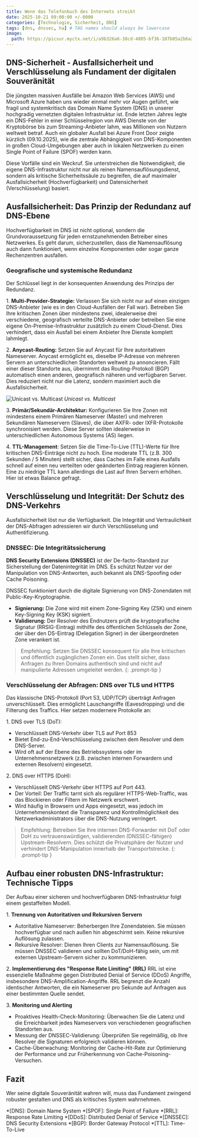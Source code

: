 ```yaml
---
title: Wenn das Telefonbuch des Internets streikt
date: 2025-10-21 09:00:00 +/-0000
categories: [Technologie, Sicherheit, DNS]
tags: [dns, dnssec, ha] # TAG names should always be lowercase
image:
  path: https://picsur.myctx.net/i/a9b326a6-38cd-4805-bf36-107b05a2b6a2.png
---
```


## DNS-Sicherheit - Ausfallsicherheit und Verschlüsselung als Fundament der digitalen Souveränität

Die jüngsten massiven Ausfälle bei Amazon Web Services (AWS) und Microsoft Azure haben uns wieder einmal mehr vor Augen geführt, wie fragil und systemkritisch das Domain Name System (DNS) in unserer hochgradig vernetzten digitalen Infrastruktur ist. Ende letzten Jahres legte ein DNS-Fehler in einer Schlüsselregion von AWS Dienste von der Kryptobörse bis zum Streaming-Anbieter lahm, was Millionen von Nutzern weltweit betraf. Auch ein globaler Ausfall bei Azure Front Door zeigte kürzlich (09.10.2025), wie die zentrale Abhängigkeit von DNS-Komponenten in großen Cloud-Umgebungen aber auch in lokalen Netzwerken zu einen Single Point of Failure (SPOF) werden kann.

Diese Vorfälle sind ein Weckruf. Sie unterstreichen die Notwendigkeit, die eigene DNS-Infrastruktur nicht nur als reinen Namensauflösungsdienst, sondern als kritische Sicherheitssäule zu begreifen, die auf maximaler Ausfallsicherheit (Hochverfügbarkeit) und Datensicherheit (Verschlüsselung) basiert.

## Ausfallsicherheit: Das Prinzip der Redundanz auf DNS-Ebene

Hochverfügbarkeit im DNS ist nicht optional, sondern die Grundvoraussetzung für jeden ernstzunehmenden Betreiber eines Netzwerkes. Es geht darum, sicherzustellen, dass die Namensauflösung auch dann funktioniert, wenn einzelne Komponenten oder sogar ganze Rechenzentren ausfallen.

### Geografische und systemische Redundanz

Der Schlüssel liegt in der konsequenten Anwendung des Prinzips der Redundanz.

1\. **Multi-Provider-Strategie:** Verlassen Sie sich nicht nur auf einen einzigen DNS-Anbieter (wie es in den Cloud-Ausfällen der Fall war). Betreiben Sie Ihre kritischen Zonen über mindestens zwei, idealerweise drei verschiedene, geografisch verteilte DNS-Anbieter oder betreiben Sie eine eigene On-Premise-Infrastruktur zusätzlich zu einem Cloud-Dienst. Dies verhindert, dass ein Ausfall bei einem Anbieter Ihre Dienste komplett lahmlegt.

2\. **Anycast-Routing:** Setzen Sie auf Anycast für Ihre autoritativen Nameserver. Anycast ermöglicht es, dieselbe IP-Adresse von mehreren Servern an unterschiedlichen Standorten weltweit zu annoncieren. Fällt einer dieser Standorte aus, übernimmt das Routing-Protokoll (BGP) automatisch einen anderen, geografisch näheren und verfügbaren Server. Dies reduziert nicht nur die Latenz, sondern maximiert auch die Ausfallsicherheit.

![Unicast vs. Multicast](https://picsur.myctx.net/i/53bd8249-dfc0-4211-a60f-8ad7bc27ee8a.png)
_Unicast vs. Multicast_


3\. **Primär/Sekundär-Architektur:** Konfigurieren Sie Ihre Zonen mit mindestens einem Primären Nameserver (Master) und mehreren Sekundären Nameservern (Slaves), die über AXFR- oder IXFR-Protokolle synchronisiert werden. Diese Server sollten idealerweise in unterschiedlichen Autonomous Systems (AS) liegen.

4\. **TTL-Management**: Setzen Sie die Time-To-Live (TTL)-Werte für Ihre kritischen DNS-Einträge nicht zu hoch. Eine moderate TTL (z.B. 300 Sekunden / 5 Minuten) stellt sicher, dass Caches im Falle eines Ausfalls schnell auf einen neu verteilten oder geänderten Eintrag reagieren können. Eine zu niedrige TTL kann allerdings die Last auf Ihren Servern erhöhen. Hier ist etwas Balance gefragt.

## Verschlüsselung und Integrität: Der Schutz des DNS-Verkehrs

Ausfallsicherheit löst nur die Verfügbarkeit. Die Integrität und Vertraulichkeit der DNS-Abfragen adressieren wir durch Verschlüsselung und Authentifizierung.

### DNSSEC: Die Integritätssicherung

**DNS Security Extensions (DNSSEC)** ist der De-facto-Standard zur Sicherstellung der Datenintegrität im DNS. Es schützt Nutzer vor der Manipulation von DNS-Antworten, auch bekannt als DNS-Spoofing oder Cache Poisoning.

DNSSEC funktioniert durch die digitale Signierung von DNS-Zonendaten mit Public-Key-Kryptographie.

* **Signierung:** Die Zone wird mit einem Zone-Signing Key (ZSK) und einem Key-Signing Key (KSK) signiert.
* **Validierung:** Der Resolver des Endnutzers prüft die kryptografische Signatur (RRSIG-Eintrag) mithilfe des öffentlichen Schlüssels der Zone, der über den DS-Eintrag (Delegation Signer) in der übergeordneten Zone verankert ist.

> Empfehlung: Setzen Sie DNSSEC konsequent für alle Ihre kritischen und öffentlich zugänglichen Zonen ein. Das stellt sicher, dass Anfragen zu Ihren Domains authentisch sind und nicht auf manipulierte Adressen umgeleitet werden.
{: .prompt-tip }

### Verschlüsselung der Abfragen: DNS over TLS und HTTPS

Das klassische DNS-Protokoll (Port 53, UDP/TCP) überträgt Anfragen unverschlüsselt. Dies ermöglicht Lauschangriffe (Eavesdropping) und die Filterung des Traffics. Hier setzen modernere Protokolle an:

1\. DNS over TLS (DoT):

* Verschlüsselt DNS-Verkehr über TLS auf Port 853
* Bietet End-zu-End-Verschlüsselung zwischen dem Resolver und dem DNS-Server.
* Wird oft auf der Ebene des Betriebssystems oder im Unternehmensnetzwerk (z.B. zwischen internen Forwardern und externen Resolvern) eingesetzt.

2\. DNS over HTTPS (DoH):

* Verschlüsselt DNS-Verkehr über HTTPS auf Port 443.
* Der Vorteil: Der Traffic tarnt sich als regulärer HTTPS-Web-Traffic, was das Blockieren oder Filtern im Netzwerk erschwert.
* Wird häufig in Browsern und Apps eingesetzt, was jedoch im Unternehmenskontext die Transparenz und Kontrollmöglichkeit des Netzwerkadministrators über die DNS-Nutzung verringert.

>Empfehlung: Betreiben Sie Ihre internen DNS-Forwarder mit DoT oder DoH zu vertrauenswürdigen, validierenden (DNSSEC-fähigen) Upstream-Resolvern. Dies schützt die Privatsphäre der Nutzer und verhindert DNS-Manipulation innerhalb der Transportstrecke.
{: .prompt-tip }

## Aufbau einer robusten DNS-Infrastruktur: Technische Tipps

Der Aufbau einer sicheren und hochverfügbaren DNS-Infrastruktur folgt einem gestaffelten Modell.

1\. **Trennung von Autoritativen und Rekursiven Servern**

* Autoritative Nameserver: Beherbergen Ihre Zonendateien. Sie müssen hochverfügbar und nach außen hin abgeschirmt sein. Keine rekursive Auflösung zulassen.
* Rekursive Resolver: Dienen Ihren Clients zur Namensauflösung. Sie müssen DNSSEC validieren und sollten DoT/DoH-fähig sein, um mit externen Upstream-Servern sicher zu kommunizieren.

2\. **Implementierung des "Response Rate Limiting" (RRL)**
RRL ist eine essenzielle Maßnahme gegen Distributed Denial of Service (DDoS) Angriffe, insbesondere DNS-Amplification-Angriffe. RRL begrenzt die Anzahl identischer Antworten, die ein Nameserver pro Sekunde auf Anfragen aus einer bestimmten Quelle sendet.

3\. **Monitoring und Alerting**

* Proaktives Health-Check-Monitoring: Überwachen Sie die Latenz und die Erreichbarkeit jedes Nameservers von verschiedenen geografischen Standorten aus.
* Messung der DNSSEC-Validierung: Überprüfen Sie regelmäßig, ob Ihre Resolver die Signaturen erfolgreich validieren können.
* Cache-Überwachung: Monitoring der Cache-Hit-Rate zur Optimierung der Performance und zur Früherkennung von Cache-Poisoning-Versuchen.

## Fazit

Wer seine digitale Souveränität wahren will, muss das Fundament zwingend robuster gestalten und DNS als kritisches System wahrnehmen.

*[DNS]: Domain Name System
*[SPOF]: Single Point of Failure
*[RRL]: Response Rate Limiting
*[DDoS]: Distributed Denial of Service
*[DNSSEC]: DNS Security Extensions
*[BGP]: Border Gateway Protocol
*[TTL]: Time-To-Live
